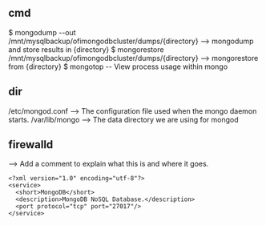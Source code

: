 ## cmd
$ mongodump --out /mnt/mysqlbackup/ofimongodbcluster/dumps/{directory} --> mongodump and store results in {directory}
$ mongorestore /mnt/mysqlbackup/ofimongodbcluster/dumps/{directory} --> mongorestore from {directory}
$ mongotop -- View process usage within mongo

## dir 
/etc/mongod.conf --> The configuration file used when the mongo daemon starts.
/var/lib/mongo --> The data directory we are using for mongod

## firewalld 
--> Add a comment to explain what this is and where it goes. 
``` 
<?xml version="1.0" encoding="utf-8"?>
<service>
  <short>MongoDB</short>
  <description>MongoDB NoSQL Database.</description>
  <port protocol="tcp" port="27017"/>
</service>
```
